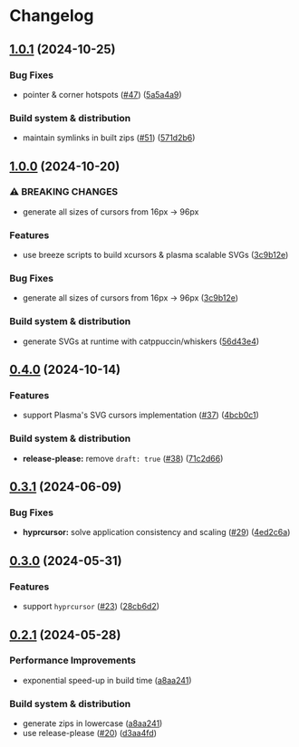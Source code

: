 # Changelog

## [1.0.1](https://github.com/catppuccin/cursors/compare/v1.0.0...v1.0.1) (2024-10-25)


### Bug Fixes

* pointer & corner hotspots ([#47](https://github.com/catppuccin/cursors/issues/47)) ([5a5a4a9](https://github.com/catppuccin/cursors/commit/5a5a4a9d5d3159ff51170e2107732f77aff12607))


### Build system & distribution

* maintain symlinks in built zips ([#51](https://github.com/catppuccin/cursors/issues/51)) ([571d2b6](https://github.com/catppuccin/cursors/commit/571d2b6321b47ad3f0646399d77a896d3f990a02))

## [1.0.0](https://github.com/catppuccin/cursors/compare/v0.4.0...v1.0.0) (2024-10-20)


### ⚠ BREAKING CHANGES

* generate all sizes of cursors from 16px -> 96px

### Features

* use breeze scripts to build xcursors & plasma scalable SVGs ([3c9b12e](https://github.com/catppuccin/cursors/commit/3c9b12e9f209689aba221053d8e5d9f6bfa26872))


### Bug Fixes

* generate all sizes of cursors from 16px -&gt; 96px ([3c9b12e](https://github.com/catppuccin/cursors/commit/3c9b12e9f209689aba221053d8e5d9f6bfa26872))


### Build system & distribution

* generate SVGs at runtime with catppuccin/whiskers ([56d43e4](https://github.com/catppuccin/cursors/commit/56d43e48faadbda5d3d2429a720a9b34d81f8175))

## [0.4.0](https://github.com/catppuccin/cursors/compare/v0.3.1...v0.4.0) (2024-10-14)


### Features

* support Plasma's SVG cursors implementation ([#37](https://github.com/catppuccin/cursors/issues/37)) ([4bcb0c1](https://github.com/catppuccin/cursors/commit/4bcb0c163f5240b78627b7d246e24465b388538b))


### Build system & distribution

* **release-please:** remove `draft: true` ([#38](https://github.com/catppuccin/cursors/issues/38)) ([71c2d66](https://github.com/catppuccin/cursors/commit/71c2d66b1d5e4936efbfe726f080062ec003ee04))

## [0.3.1](https://github.com/catppuccin/cursors/compare/v0.3.0...v0.3.1) (2024-06-09)


### Bug Fixes

* **hyprcursor:** solve application consistency and scaling ([#29](https://github.com/catppuccin/cursors/issues/29)) ([4ed2c6a](https://github.com/catppuccin/cursors/commit/4ed2c6a76613825ea59e3edff50818353354a396))

## [0.3.0](https://github.com/catppuccin/cursors/compare/v0.2.1...v0.3.0) (2024-05-31)


### Features

* support `hyprcursor` ([#23](https://github.com/catppuccin/cursors/issues/23)) ([28cb6d2](https://github.com/catppuccin/cursors/commit/28cb6d2a81e7046400eb177f7131b15507468c57))

## [0.2.1](https://github.com/catppuccin/cursors/compare/v0.2.0...v0.2.1) (2024-05-28)


### Performance Improvements

* exponential speed-up in build time ([a8aa241](https://github.com/catppuccin/cursors/commit/a8aa241c085d1b318097f77d1be807a57af45417))


### Build system & distribution

* generate zips in lowercase ([a8aa241](https://github.com/catppuccin/cursors/commit/a8aa241c085d1b318097f77d1be807a57af45417))
* use release-please ([#20](https://github.com/catppuccin/cursors/issues/20)) ([d3aa4fd](https://github.com/catppuccin/cursors/commit/d3aa4fde72e57b5e189bec6ade36ffdbbe32a3d8))
